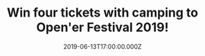 ---
campaign-uuid: "c-ff3bcee9-be7e-4280-8388-5a953c64c1ab"
type: "Preview"
category: "Tickets"
date: "2019-06-13T17:00:00.000Z"
end-date: "2019-06-16T23:59:00.000Z"
disable-form: false
is_promoted: false
has_entry_page: true
title: "Win four tickets with camping to Open'er Festival 2019!"
competition-description: "<p>Oh yes, it's that time of year again and we want to officially\
  \ sort out all your summer festival plans. We have four tickets for Poland's 2019\
  \ Open'er Festival to give away to one lucky NME reader: plus (because we're nice)\
  \ we'll chuck the camping in gratis.</p>\n<p>Want to come along with us? Click below\
  \ for a chance to win.</p>\n"
hero-header: "Win four tickets with camping to Open'er Festival 2019!"
terms-confirmation: "opener-terms-conditions.pdf"
banner-img: "https://assets.expresslyapp.com/asset-987fe480-38d2-413b-9eb4-10e5d97280e5.jpg"
logo-left-href: "aaa.nme.com"
logo-left-image: "https://assets.expresslyapp.com/asset-49e9c8fd-32fd-40df-b853-b6b790a1e62a.jpg"
logo-left-title: "NME AAA"
bg-image-hero: "https://assets.expresslyapp.com/asset-08c3fb71-4430-4aad-9f6d-eaa3c81e3078.jpg"
bg-image-first: "https://assets.expresslyapp.com/asset-632d056c-a9c5-475f-9149-f592a8f76421.jpg"
bg-image-second: "https://assets.expresslyapp.com/asset-ae3de6d2-de23-423a-87df-0b97d0bbc58d.jpg"
bg-image-third: "https://assets.expresslyapp.com/asset-c50fa90d-8d74-45a3-8141-8e1caaa1dfa4.jpg"
section1-content: "<p>Pfft, who needs Glastonbury when you have a line-up like this?</p>\n\
  <p>Happening at Poland's Gdynia-Kosakowo Airport over a whopping four days (3th-6th\
  \ July 2019), the Open'er Festival has bagged some pretty impressive headliners\
  \ – most of which you'd pay a fortune to see here in the UK.</p>\n"
section2-content: "<p>The Strokes, Kylie Minogue, The 1975, Travis Scott, Kamasi Washington,\
  \ The Smashing Pumpkins, Vampire Weekend, Robyn, Lana Del Rey, Jorja Smith, Interpol\
  \ and IDLES are just some of the major acts appearing across Open'er's three stages\
  \ – add to that the multitude of other acts, an onsite cinema, museum and fashion\
  \ zone, and you've got the makings of a banging summer festival.</p>\n"
section3-content: "<p>Plus, budget airlines such as Ryanair fly direct to the festival,\
  \ so you won't have to drop a wad of cash to get there.</p>\n<p>Fancy it? Just complete\
  \ the form below…</p>\n"
entry-title: "Win four tickets with camping to Open'er Festival 2019!"
entry-content: "<p>Yes, I want to attend Open'er Festival 2019. Please complete the\
  \ form below before 16/06/19 at 23:59 to be in with a chance of bagging four tickets.</p>\n"
has-winner: false
prize-description: "Four tickets with camping to Open'er Festival 2019."
country-restrictions:
- "GB"
---